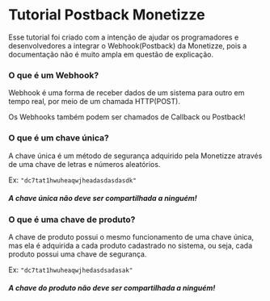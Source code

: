 # Tutorial Postback Monetizze

Esse tutorial foi criado com a intenção de ajudar os programadores e desenvolvedores a integrar o Webhook(Postback)
da Monetizze, pois a documentação não é muito ampla em questão de explicação.

### O que é um Webhook?

Webhook é uma forma de receber dados de um sistema para outro em tempo real, por meio de um chamada HTTP(POST).

Os Webhooks também podem ser chamados de Callback ou Postback!

### O que é um chave única?

A chave única é um método de segurança adquirido pela Monetizze através de uma chave de letras e números aleatórios.

Ex: ``"dc7tat1hwuheaqwjheadasdasdasdk"``

##### A chave única não deve ser compartilhada a ninguém!

### O que é uma chave de produto?

A chave de produto possui o mesmo funcionamento de uma chave única, mas ela é adquirida a cada produto cadastrado no sistema,
ou seja, cada produto possui uma chave de segurança.

Ex: ``"dc7tat1hwuheaqwjhedasdsadasak"``

##### A chave do produto não deve ser compartilhada a ninguém!
